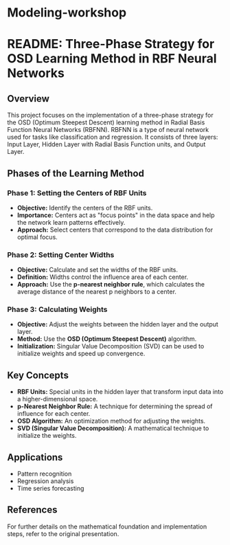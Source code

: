 # Modeling-workshop
# README: Three-Phase Strategy for OSD Learning Method in RBF Neural Networks

## Overview
This project focuses on the implementation of a three-phase strategy for the OSD (Optimum Steepest Descent) learning method in Radial Basis Function Neural Networks (RBFNN). RBFNN is a type of neural network used for tasks like classification and regression. It consists of three layers: Input Layer, Hidden Layer with Radial Basis Function units, and Output Layer.


## Phases of the Learning Method

### Phase 1: Setting the Centers of RBF Units
- **Objective:** Identify the centers of the RBF units.
- **Importance:** Centers act as "focus points" in the data space and help the network learn patterns effectively.
- **Approach:** Select centers that correspond to the data distribution for optimal focus.

### Phase 2: Setting Center Widths
- **Objective:** Calculate and set the widths of the RBF units.
- **Definition:** Widths control the influence area of each center.
- **Approach:** Use the **p-nearest neighbor rule**, which calculates the average distance of the nearest p neighbors to a center.

### Phase 3: Calculating Weights
- **Objective:** Adjust the weights between the hidden layer and the output layer.
- **Method:** Use the **OSD (Optimum Steepest Descent)** algorithm.
- **Initialization:** Singular Value Decomposition (SVD) can be used to initialize weights and speed up convergence.

## Key Concepts
- **RBF Units:** Special units in the hidden layer that transform input data into a higher-dimensional space.
- **p-Nearest Neighbor Rule:** A technique for determining the spread of influence for each center.
- **OSD Algorithm:** An optimization method for adjusting the weights.
- **SVD (Singular Value Decomposition):** A mathematical technique to initialize the weights.

## Applications
- Pattern recognition
- Regression analysis
- Time series forecasting

## References
For further details on the mathematical foundation and implementation steps, refer to the original presentation.

